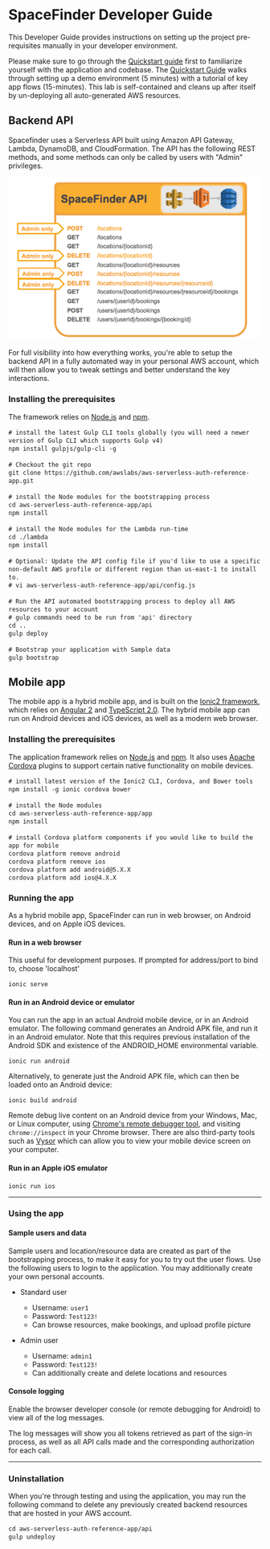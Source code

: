 # SpaceFinder Developer Guide

This Developer Guide provides instructions on setting up the project pre-requisites manually in your developer environment.

Please make sure to go through the [Quickstart guide](Quickstart.md) first to familiarize yourself with the application and codebase. The [Quickstart Guide](Quickstart.md) walks through setting up a demo environment (5 minutes) with a tutorial of key app flows (15-minutes). This lab is self-contained and cleans up after itself by un-deploying all auto-generated AWS resources.


## Backend API

Spacefinder uses a Serverless API built using Amazon API Gateway, Lambda, DynamoDB, and CloudFormation. The API has the following REST methods, and some methods can only be called by users with "Admin" privileges.

![Spacefinder API]

For full visibility into how everything works, you're able to setup the backend API in a fully automated way in your personal AWS account, which will then allow you to tweak settings and better understand the key interactions.

### Installing the prerequisites

The framework relies on [Node.js] and [npm].

    # install the latest Gulp CLI tools globally (you will need a newer version of Gulp CLI which supports Gulp v4)
    npm install gulpjs/gulp-cli -g

    # Checkout the git repo
    git clone https://github.com/awslabs/aws-serverless-auth-reference-app.git
    
    # install the Node modules for the bootstrapping process 
    cd aws-serverless-auth-reference-app/api
    npm install
    
    # install the Node modules for the Lambda run-time
    cd ./lambda
    npm install
    
    # Optional: Update the API config file if you'd like to use a specific non-default AWS profile or different region than us-east-1 to install to.
    # vi aws-serverless-auth-reference-app/api/config.js

    # Run the API automated bootstrapping process to deploy all AWS resources to your account
    # gulp commands need to be run from 'api' directory
    cd ..
    gulp deploy
    
    # Bootstrap your application with Sample data
    gulp bootstrap


## Mobile app

The mobile app is a hybrid mobile app, and is built on the [Ionic2 framework], which relies on [Angular 2] and [TypeScript 2.0]. The hybrid mobile app can run on Android devices and iOS devices, as well as a modern web browser.



### Installing the prerequisites

The application framework relies on [Node.js] and [npm]. It also uses [Apache Cordova] plugins to support certain native functionality on mobile devices.

    # install latest version of the Ionic2 CLI, Cordova, and Bower tools
    npm install -g ionic cordova bower
    
    # install the Node modules 
    cd aws-serverless-auth-reference-app/app
    npm install

    # install Cordova platform components if you would like to build the app for mobile
    cordova platform remove android
    cordova platform remove ios
    cordova platform add android@5.X.X
    cordova platform add ios@4.X.X
    
### Running the app

As a hybrid mobile app, SpaceFinder can run in web browser, on Android devices, and on Apple iOS devices.

#### Run in a web browser

This useful for development purposes. If prompted for address/port to bind to, choose 'localhost'

    ionic serve

#### Run in an Android device or emulator
    
You can run the app in an actual Android mobile device, or in an Android emulator. The following command generates
an Android APK file, and run it in an Android emulator. Note that this requires previous installation of the Android SDK and existence of the ANDROID_HOME environmental variable.

    ionic run android

Alternatively, to generate just the Android APK file, which can then be loaded onto an Android device:

    ionic build android

Remote debug live content on an Android device from your Windows, Mac, or Linux computer,
using [Chrome's remote debugger tool], and visiting `chrome://inspect` in your Chrome browser.
There are also third-party tools such as [Vysor] which can allow you to view your mobile device screen on your computer.

#### Run in an Apple iOS emulator

    ionic run ios
    
 ----
    
### Using the app

#### Sample users and data

Sample users and location/resource data are created as part of the bootstrapping process, to make it easy for you to try out the user flows. Use the following users to login to the application. You may additionally create your own personal accounts.

* Standard user
  * Username: `user1`
  * Password: `Test123!`
  * Can browse resources, make bookings, and upload profile picture

* Admin user
  * Username: `admin1`
  * Password: `Test123!`
  * Can additionally create and delete locations and resources

#### Console logging

Enable the browser developer console (or remote debugging for Android) to view all of the log messages.

The log messages will show you all tokens retrieved as part of the sign-in process, as well as all API calls made and the corresponding authorization for each call.

-----

### Uninstallation

When you're through testing and using the application, you may run the following command to delete any previously created backend resources that are hosted in your AWS account.

    cd aws-serverless-auth-reference-app/api
    gulp undeploy

[AWS Cognito]:https://aws.amazon.com/cognito/
[AWS Lambda]:https://aws.amazon.com/lambda/ 
[Amazon DynamoDB]:https://aws.amazon.com/dynamodb/
[Amazon API Gateway]:https://aws.amazon.com/api-gateway/
[AWS CloudFormation]:https://aws.amazon.com/cloudformation/
[Vysor]:https://www.vysor.io/
[Chrome's remote debugger tool]:https://developers.google.com/web/tools/chrome-devtools/remote-debugging/
[Node.js]:https://nodejs.org/en/download/
[npm]:https://www.npmjs.com/
[Apache Cordova]:https://cordova.apache.org/
[Spacefinder Mobile app]:/app/docs/images/screenshot-small.png?raw=true
[Spacefinder API]:/api/docs/images/spacefinder-api.png?raw=true
[Spacefinder Mobile App architecture]:/app/docs/images/spacefinder-app-architecture.png?raw=true
[Ionic2 framework]:http://ionicframework.com/docs/v2/
[Angular 2]:https://angular.io/
[TypeScript 2.0]:https://www.typescriptlang.org/index.html
[AWS re:Invent 2016: Serverless Authentication and Authorization: Identity Management for Serverless Architectures (MBL306)]:https://www.youtube.com/watch?v=n4hsWVXCuVI&list=PLhr1KZpdzukdAg4bXtTfICuFeZFC_H2Xq&index=6
[AWS re:Invent 2016]: https://reinvent.awsevents.com/
[User Groups]:http://docs.aws.amazon.com/cognito/latest/developerguide/cognito-user-pools-user-groups.html
